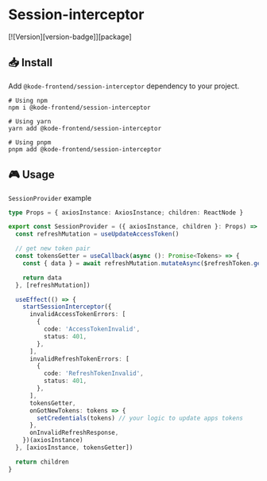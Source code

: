 # Session-interceptor

[![Version][version-badge]][package]

## 📥 Install

Add `@kode-frontend/session-interceptor` dependency to your project.

```shell
# Using npm
npm i @kode-frontend/session-interceptor

# Using yarn
yarn add @kode-frontend/session-interceptor

# Using pnpm
pnpm add @kode-frontend/session-interceptor
```

## 🎮 Usage

`SessionProvider` example

```typescript
type Props = { axiosInstance: AxiosInstance; children: ReactNode }

export const SessionProvider = ({ axiosInstance, children }: Props) => {
  const refreshMutation = useUpdateAccessToken()

  // get new token pair
  const tokensGetter = useCallback(async (): Promise<Tokens> => {
    const { data } = await refreshMutation.mutateAsync($refreshToken.getState())

    return data
  }, [refreshMutation])

  useEffect(() => {
    startSessionInterceptor({
      invalidAccessTokenErrors: [
        {
          code: 'AccessTokenInvalid',
          status: 401,
        },
      ],
      invalidRefreshTokenErrors: [
        {
          code: 'RefreshTokenInvalid',
          status: 401,
        },
      ],
      tokensGetter,
      onGotNewTokens: tokens => {
        setCredentials(tokens) // your logic to update apps tokens
      },
      onInvalidRefreshResponse,
    })(axiosInstance)
  }, [axiosInstance, tokensGetter])

  return children
}
```
